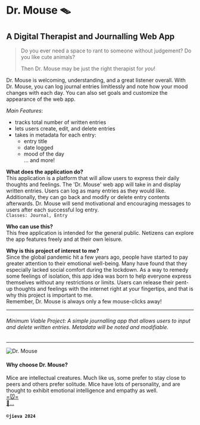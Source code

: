 # Dr. Mouse 🪤

## A Digital Therapist and Journalling Web App

> Do you ever need a space to rant to someone without judgement? Do you like cute animals?  
> 
> Then Dr. Mouse may be just the right therapist for *you*!  

Dr. Mouse is welcoming, understanding, and a great listener overall. With Dr. Mouse, you can log journal entries limitlessly and note how your mood changes with each day. You can also set goals and customize the appearance of the web app.

*Main Features*:
- tracks total number of written entries
- lets users create, edit, and delete entries
- takes in metadata for each entry:
   - entry title
   - date logged
   - mood of the day  
   ... and more!

**What does the application do?**  
This application is a platform that will allow users to express their daily thoughts and feelings. The 'Dr. Mouse' web app will take in and display written entries. Users can log as many entries as they would like. Additionally, they can go back and modify or delete entry contents afterwards. Dr. Mouse will send motivational and encouraging messages to users after each successful log entry.    
`Classes: Journal, Entry`

**Who can use this?**  
This free application is intended for the general public. Netizens can explore the app features freely and at their own leisure.

**Why is this project of interest to me?**  
Since the global pandemic hit a few years ago, people have started to pay greater attention to their emotional well-being. Many have found that they especially lacked social comfort during the lockdown. As a way to remedy some feelings of isolation, this app idea was born to help everyone express themselves without any restrictions or limits. Users can release their pent-up thoughts and feelings with the internet right at your fingertips, and that is why this project is important to me.  
Remember, Dr. Mouse is always only a few mouse-clicks away!

***

###### *Minimum Viable Project:* A simple journalling app that allows users to input and delete written entries. Metadata will be noted and modifiable.

***

![Dr. Mouse]([/assets/images/tux.png](https://img.freepik.com/premium-photo/detailed-illustration-white-mouse-realistic-style_899449-31730.jpg))  

#### Why choose Dr. Mouse?  
Mice are intellectual creatures. Much like us, some prefer to stay close to peers and others prefer solitude. Mice have lots of personality, and are thought to exhibit emotional intelligence and empathy as well.  
[=🐭=](https://phys.org/news/2019-11-scientists-mouse-personality.html#:~:text=Some%20are%20quick%20to%20explore,life%20and%20define%20their%20personality)  
[🐁...](https://www.earth.com/news/mice-pass-the-mirror-test-does-that-mean-they-are-self-aware/)  

#### `©jieva 2024`
